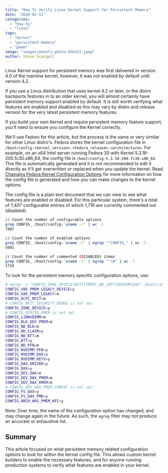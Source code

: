 ```yaml
---
title: "How To Verify Linux Kernel Support for Persistent Memory"
date: "2020-02-11"
categories: 
  - "how-to"
  - "linux"
tags: 
  - "kernel"
  - "persistent-memory"
  - "pmem"
image: "images/pexels-photo-416322.jpeg"
author: Steve Scargall
---
```


Linux Kernel support for persistent memory was first delivered in version 4.0 of the mainline kernel, however, it was not enabled by default until version 4.2.

If you use a Linux distribution that uses kernel 4.2 or later, or the distro backports features in to an older kernel, you will almost certainly have persistent memory support enabled by default. It is still worth verifying what features are enabled and disabled as this may vary by distro and release version for the very latest persistent memory features.

If you build your own Kernel and require persistent memory feature support, you'll need to ensure you configure the Kernel correctly.

We'll use Fedoro for this article, but the process is the same or very similar for other Linux distro's. Fedora stores the kernel configuration file in `/boot/config-<kernel_version>.<Fedora_release>.<architecture>`. For example, on an x64 Intel server running Fedora 30 with Kernel 5.3.18-200.fc30.x86\_64, the config file is `/boot/config-5.3.18-200.fc30.x86_64`. This file is automatically generated and it is not recommended to edit it directly as it'll get overwritten or replaced when you update the kernel. Read [Changing Fedora Kernel Configuration Options](https://fedoramagazine.org/changing-fedora-kernel-configuration-options/) for more information on how the config file is generated and how you can make changes to the kernel options.

The config file is a plain text document that we can view to see what features are enabled or disabled. For this particular system, there's a total of 7,407 configurable entries of which 1,716 are currently commented out (disabled).

```bash
// Count the number of configurable options
grep CONFIG_ /boot/config-`uname -r` | wc -l
7407

// Count the number of enabled options
grep CONFIG_ /boot/config-`uname -r` | egrep "^CONFIG_" | wc -l
5691

// Count the number of commented (DISABLED) items
grep CONFIG_ /boot/config-`uname -r` | egrep "^\#" | wc -l
1716
```

To look for the persistent memory specific configuration options, use:

```bash
# egrep -i "CONFIG_ZONE_DEVICE|NFIT|PMEM|_ND_|BTT|NVDIMM|DAX" /boot/config-`uname -r`
CONFIG_X86_PMEM_LEGACY_DEVICE=y
CONFIG_X86_PMEM_LEGACY=m
CONFIG_ACPI_NFIT=m
# CONFIG_NFIT_SECURITY_DEBUG is not set
CONFIG_ZONE_DEVICE=y
# CONFIG_VIRTIO_PMEM is not set
CONFIG_LIBNVDIMM=m
CONFIG_BLK_DEV_PMEM=m
CONFIG_ND_BLK=m
CONFIG_ND_CLAIM=y
CONFIG_ND_BTT=m
CONFIG_BTT=y
CONFIG_ND_PFN=m
CONFIG_NVDIMM_PFN=y
CONFIG_NVDIMM_DAX=y
CONFIG_NVDIMM_KEYS=y
CONFIG_DAX_DRIVER=y
CONFIG_DAX=y
CONFIG_DEV_DAX=m
CONFIG_DEV_DAX_PMEM=m
CONFIG_DEV_DAX_KMEM=m
# CONFIG_DEV_DAX_PMEM_COMPAT is not set
CONFIG_FS_DAX=y
CONFIG_FS_DAX_PMD=y
CONFIG_ARCH_HAS_PMEM_API=y
```

Note: Over time, the name of the configuration option has changed, and may change again in the future. As such, the `egrep` filter may not produce an accurate or exhaustive list.

## Summary

This article focused on what persistent memory related configuration options to look for within the kernel config file. This allows custom kernel builders to enable the necessary features, and for anyone running production systems to verify what features are enabled in your kernel.
